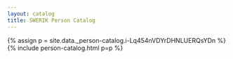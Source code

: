 ```yaml
---
layout: catalog
title: SWERIK Person Catalog
---
```

{% assign p = site.data._person-catalog.i-Lq454nVDYrDHNLUERQsYDn %}
{% include person-catalog.html p=p %}

